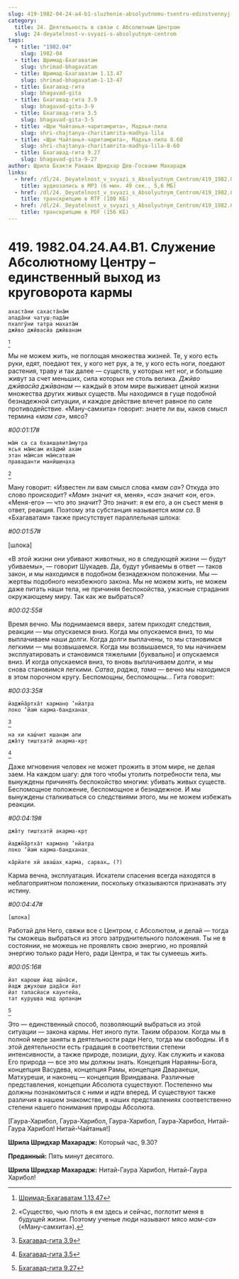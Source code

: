 ```yaml
---
slug: 419-1982-04-24-a4-b1-sluzhenie-absolyutnomu-tsentru-edinstvennyj-vyhod-iz-krugovorota-karmy
category:
  title: 24. Деятельность в связи с Абсолютным Центром
  slug: 24-deyatelnost-v-svyazi-s-absolyutnym-centrom
tags:
  - title: "1982.04"
    slug: 1982-04
  - title: Шримад-Бхагаватам
    slug: shrimad-bhagavatam
  - title: Шримад-Бхагаватам 1.13.47
    slug: shrimad-bhagavatam-1-13-47
  - title: Бхагавад-гита
    slug: bhagavad-gita
  - title: Бхагавад-гита 3.9
    slug: bhagavad-gita-3-9
  - title: Бхагавад-гита 3.5
    slug: bhagavad-gita-3-5
  - title: «Шри Чайтанья-чаритамрита», Мадхья-лила
    slug: shri-chajtanya-charitamrita-madhya-lila
  - title: «Шри Чайтанья-чаритамрита», Мадхья-лила 8.60
    slug: shri-chajtanya-charitamrita-madhya-lila-8-60
  - title: Бхагавад-гита 9.27
    slug: bhagavad-gita-9-27
author: Шрила Бхакти Ракшак Шридхар Дев-Госвами Махарадж
links:
  - href: /dl/24._Deyatelnost_v_svyazi_s_Absolyutnym_Centrom/419_1982.04.24.A4.B1_SridharMj_Sluzhenie_Absoljutnomu_Centru--edinstvennyj_vyhod_iz_krugovorota_karmy.mp3
    title: аудиозапись в MP3 (6 мин. 49 сек., 5,6 МБ)
  - href: /dl/24._Deyatelnost_v_svyazi_s_Absolyutnym_Centrom/419_1982.04.24.A4.B1_SridharMj_Sluzhenie_Absoljutnomu_Centru--edinstvennyj_vyhod_iz_krugovorota_karmy.rtf
    title: транскрипцию в RTF (100 КБ)
  - href: /dl/24._Deyatelnost_v_svyazi_s_Absolyutnym_Centrom/419_1982.04.24.A4.B1_SridharMj_Sluzhenie_Absoljutnomu_Centru--edinstvennyj_vyhod_iz_krugovorota_karmy.pdf
    title: транскрипцию в PDF (156 КБ)
---
```


# 419. 1982.04.24.A4.B1. Служение Абсолютному Центру – единственный выход из круговорота кармы

    ахаста̄ни сахаста̄на̄м
    апада̄ни чатуш̣-пада̄м
    пхалгӯни татра махата̄м̇
    джӣво джӣвасйа джӣванам
[^_ftn1]

Мы не можем жить, не поглощая множества жизней. Те, у кого есть руки, едят, поедают тех, у кого нет рук, а те, у кого есть ноги, поедают растения, траву и так далее — существ, у которых нет ног, и большие живут за счет меньших, сила которых не столь велика. *Джӣво джӣвасйа джӣванам* — каждый в этом мире выживает ценой жизни множества других живых существ. Мы находимся в гуще подобной безнадежной ситуации, и каждое действие влечет равное по силе противодействие. «Ману-самхита» говорит: знаете ли вы, каков смысл термина «*мам са*», мясо?

*#00:01:17#*

    ма̄м̇ са са бхакш̣аяита̄мутра
    ясья ма̄м̇сам иха̄дмй ахам
    этан ма̄м̇сая ма̄м̇сатвам̇
    праваданти манӣш̣ин̣ах̣а
[^_ftn2]

Ману говорит: «Известен ли вам смысл слова «*мам са*»? Откуда это слово происходит? «*Мам*» значит «я, меня», «*са*» значит «он, его». «Меня-его» — что это значит? Это значит: я ем его, а он съест меня в ответ, реакция. Поэтому эта субстанция называется *мам са*. В «Бхагаватам» также присутствует параллельная шлока:

*#00:01:57#*

[шлока]

«В этой жизни они убивают животных, но в следующей жизни — будут убиваемы», — говорит Шукадев. Да, будут убиваемы в ответ — таков закон, и мы находимся в подобном безнадежном положении. Мы — жертвы подобного неизбежного закона. Мы не можем жить, не можем даже питать наши тела, не причиняя беспокойства, ужасные страдания окружающему миру. Так как же выбраться?

*#00:02:55#*

Время вечно. Мы поднимаемся вверх, затем приходят следствия, реакции — мы опускаемся вниз. Когда мы опускаемся вниз, то мы выплачиваем наши долги. Когда долги выплачены, то мы становимся легкими — мы возвышаемся. Когда мы возвышаемся, то мы начинаем эксплуатировать и становимся тяжелыми [буквально] и опускаемся вниз. И когда опускаемся вниз, то вновь выплачиваем долги, и мы снова становимся легкими. *Сатва*, *раджа*, *тама* — вечно мы находимся в этом порочном кругу. Беспомощны, беспомощны… Гита говорит:

*#00:03:35#*

    йаджн̃а̄ртха̄т карман̣о ’нйатра
    локо ’йам̇ карма-бандханах̣
[^_ftn3]

    на хи каш́чит кшан̣ам апи
    джа̄ту тишт̣хатй акарма-кр̣т
[^_ftn4]

Даже мгновения человек не может прожить в этом мире, не делая заем. На каждом шагу: для того чтобы утолить потребности тела, мы вынуждены причинять беспокойство многим: убивать живых существ. Беспомощное положение, беспомощное и безнадежное. И мы вынуждены сталкиваться со следствиями этого, мы не можем избежать реакции.

*#00:04:19#*

    джа̄ту тишт̣хатй акарма-кр̣т

    йаджн̃а̄ртха̄т карман̣о ’нйатра
    локо ’йам̇ карма-бандханах̣

    ка̄рйате хй аваш́ах̣ карма, сарвах̣… (?)

Карма вечна, эксплуатация. Искатели спасения всегда находятся в неблагоприятном положении, поскольку отказываются признавать эту истину.

*#00:04:47#*

    [шлока]

Работай для Него, свяжи все с Центром, с Абсолютом, и делай — тогда ты сможешь выбраться из этого затруднительного положения. Ты не в состоянии, не можешь не проявлять свою энергию, но проявляй энергию только ради Него, ради Центра, и так ты сумеешь жить.

*#00:05:16#*

    йат карош̣и йад аш́на̄си,
    йадж джухош̣и дада̄си йат
    йат тапасйаси каунтейа,
    тат куруш̣ва мад арпан̣ам
[^_ftn5]

Это — единственный способ, позволяющий выбраться из этой ситуации — закона кармы. Нет иного пути. Таким образом. Когда мы в полной мере заняты в деятельности ради Него, тогда мы свободны. И в этой деятельности есть градация в соответствии степени интенсивности, а также природе, позиции, духу. Как служить и какова Его природа — все это мы должны знать. Концепция Нараяны-Бога, концепция Васудева, концепция Рамы, концепция Дваракеши, Матхуреши, и наконец — концепция Вриндавана. Различные представления, концепции Абсолюта существуют. Постепенно мы должны познакомиться с ними и идти вперед. И существуют также различия в нашем знакомстве, в наших представлениях соответственно степени нашего понимания природы Абсолюта.

[Гаура-Харибол, Гаура-Харибол, Гаура-Харибол, Гаура-Харибол, Нитай-Гаура Харибол! Нитай-Чайтанья!]

**Шрила Шридхар Махарадж:** Который час, 9.30?

**Преданный:** Пять минут десятого.

**Шрила Шридхар Махарадж:** Нитай-Гаура Харибол, Нитай-Гаура Харибол!



[^_ftn1]: [Шримад-Бхагаватам 1.13.47](../notes/shrimad-bhagavatam/shrimad-bhagavatam-1-13-47.md)

[^_ftn2]: «Существо, чью плоть я ем здесь и сейчас, поглотит меня в будущей жизни. Поэтому ученые люди называют мясо *мам-са*» («Ману-самхита»).

[^_ftn3]: [Бхагавад-гита 3.9](../notes/bhagavad-gita/bhagavad-gita-3-9.md)

[^_ftn4]: [Бхагавад-гита 3.5](../notes/bhagavad-gita/bhagavad-gita-3-5.md)

[^_ftn5]: [Бхагавад-гита 9.27](../notes/bhagavad-gita/bhagavad-gita-9-27.md)
